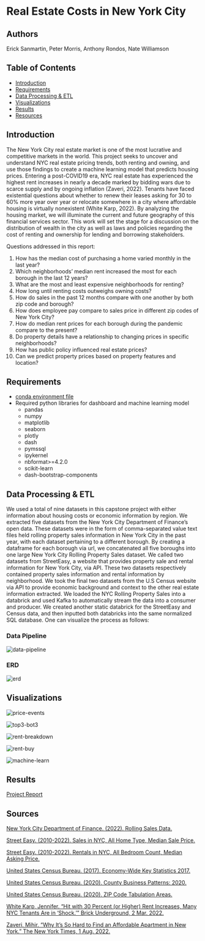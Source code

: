 # Real Estate Costs in New York City

## Authors
Erick Sanmartin, Peter Morris, Anthony Rondos, Nate Williamson

## Table of Contents
- [Introduction](#Introduction)
- [Requirements](#Requirements)
- [Data Processing & ETL](#Data-Processing-&-ETL)
- [Visualizations](#Visualizations)
- [Results](#Results)
- [Resources](#Resources)

## Introduction
The New York City real estate market is one of the most lucrative and competitive markets in the world. This project seeks to uncover and understand NYC real estate pricing trends, both renting and owning, and use those findings to create a machine learning model that predicts housing prices. Entering a post-COVID19 era, NYC real estate has experienced the highest rent increases in nearly a decade marked by bidding wars due to scarce supply and by ongoing inflation (Zaveri, 2022). Tenants have faced existential questions about whether to renew their leases asking for 30 to 60% more year over year or relocate somewhere in a city where affordable housing is virtually nonexistent (White Karp, 2022). By analyzing the housing market, we will illuminate the current and future geography of this financial services sector. This work will set the stage for a discussion on the distribution of wealth in the city as well as laws and policies regarding the cost of renting and ownership for lending and borrowing stakeholders.

Questions addressed in this report:

1. How has the median cost of purchasing a home varied monthly in the last year?
2. Which neighborhoods’ median rent increased the most for each borough in the last 12 years?
3. What are the most and least expensive neighborhoods for renting?
4. How long until renting costs outweighs owning costs?
5. How do sales in the past 12 months compare with one another by both zip code and borough?
6. How does employee pay compare to sales price in different zip codes of New York City?
7. How do median rent prices for each borough during the pandemic compare to the present?
8. Do property details have a relationship to changing prices in specific neighborhoods?
9. How has public policy influenced real estate prices?
10. Can we predict property prices based on property features and location?

## Requirements
* [conda environment file](https://github.com/nateswill/NYCHousingFinance/blob/master/Code/Dashboard/dash-capstone-env.yml)
* Required python libraries for dashboard and machine learning model
    - pandas
    - numpy
    - matplotlib
    - seaborn
    - plotly
    - dash
    - pymssql
    - ipykernel
    - nbformat>=4.2.0
    - scikit-learn
    - dash-bootstrap-components


## Data Processing & ETL
We used a total of nine datasets in this capstone project with either information about housing costs or economic information by region. We extracted five datasets from the New York City Department of Finance’s open data. These datasets were in the form of comma-separated value text files held rolling property sales information in New York City in the past year, with each dataset pertaining to a different borough. By creating a dataframe for each borough via url, we concatenated all five boroughs into one large New York City Rolling Property Sales dataset. We called two datasets from StreetEasy, a website that provides property sale and rental information for New York City, via API. These two datasets respectively contained property sales information and rental information by neighborhood. We took the final two datasets from the U.S Census website via API to provide economic background and context to the other real estate information extracted. We loaded the NYC Rolling Property Sales into a databrick and used Kafka to automatically stream the data into a consumer and producer. We created another static databrick for the StreetEasy and Census data, and then inputted both databricks into the same normalized SQL database. One can visualize the process as follows:

### Data Pipeline
![data-pipeline](https://github.com/nateswill/NYCHousingFinance/blob/master/images/pipeline.jpg)

### ERD
![erd](https://github.com/nateswill/NYCHousingFinance/blob/master/images/ERD.png)
## Visualizations

![price-events](https://github.com/nateswill/NYCHousingFinance/blob/master/images/prices_events.png)

![top3-bot3](https://github.com/nateswill/NYCHousingFinance/blob/master/images/top3bot3.png)

![rent-breakdown](https://github.com/nateswill/NYCHousingFinance/blob/master/images/rent_breakdown.png)

![rent-buy](https://github.com/nateswill/NYCHousingFinance/blob/master/images/rent_buy.png)

![machine-learn](https://github.com/nateswill/NYCHousingFinance/blob/master/images/machine_learn.png)

## Results
[Project Report](https://github.com/nateswill/NYCHousingFinance/blob/master/ProjectSpecifications/ProjectTechnicalReport.pdf)

## Sources
[New York City Department of Finance. (2022). Rolling Sales Data. ](https://www1.nyc.gov/site/finance/taxes/property-rolling-sales-data.page)

[Street Easy. (2010-2022).  Sales in NYC, All Home Type, Median Sale Price.](https://streeteasy.com/blog/data-dashboard/?agg=Median&metric=Recorded%20Price&type=Sales)

[Street Easy. (2010-2022).  Rentals in NYC, All Bedroom Count, Median Asking Price.](https://streeteasy.com/blog/data-dashboard/?agg=Median&metric=Asking%20Rent&type=Rentals)

[United States Census Bureau. (2017). Economy-Wide Key Statistics 2017.](https://www.census.gov/data/developers/data-sets/economic-census/2017.html)

[United States Census Bureau. (2020). County Business Patterns: 2020.](https://www.census.gov/data/datasets/2020/econ/cbp/2020-cbp.html)

[United States Census Bureau. (2020). ZIP Code Tabulation Areas.](https://www.census.gov/cgi-bin/geo/shapefiles/index.php?year=2020&layergroup=ZIP+Code+Tabulation+Areas)

[White Karp, Jennifer. “Hit with 30 Percent (or Higher) Rent Increases, Many NYC Tenants Are in ‘Shock.’” Brick Underground, 2 Mar. 2022.](https://www.brickunderground.com/rent/why-are-landlords-raising-rents-extreme-increase-lease-renewal-nyc)

[Zaveri, Mihir. “Why It’s So Hard to Find an Affordable Apartment in New York.” The New York Times, 1 Aug. 2022.](https://www.nytimes.com/2022/08/01/nyregion/nyc-affordable-apartment-rent.html)
